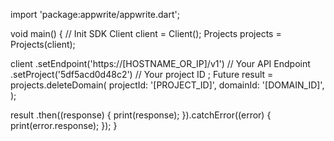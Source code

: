 import 'package:appwrite/appwrite.dart';

void main() { // Init SDK
  Client client = Client();
  Projects projects = Projects(client);

  client
    .setEndpoint('https://[HOSTNAME_OR_IP]/v1') // Your API Endpoint
    .setProject('5df5acd0d48c2') // Your project ID
  ;
  Future result = projects.deleteDomain(
    projectId: '[PROJECT_ID]',
    domainId: '[DOMAIN_ID]',
  );

  result
    .then((response) {
      print(response);
    }).catchError((error) {
      print(error.response);
  });
}
